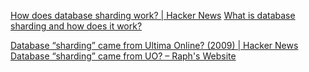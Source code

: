 
[How does database sharding work? | Hacker News](https://news.ycombinator.com/item?id=35476518)
[What is database sharding and how does it work?](https://planetscale.com/blog/what-is-database-sharding-and-how-does-it-work)

[Database “sharding” came from Ultima Online? (2009) | Hacker News](https://news.ycombinator.com/item?id=41351219)
[Database “sharding” came from UO? – Raph's Website](https://www.raphkoster.com/2009/01/08/database-sharding-came-from-uo/)
